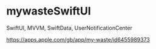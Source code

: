 # mywasteSwiftUI
SwiftUI, MVVM, SwiftData, UserNotificationCenter

https://apps.apple.com/gb/app/my-waste/id6455989373

